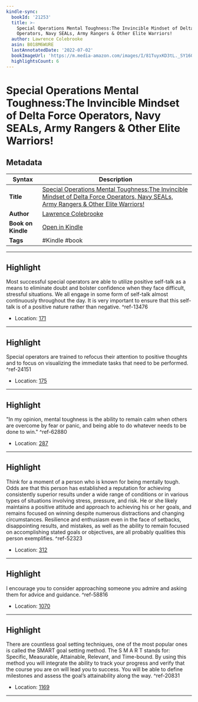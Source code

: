 ```yaml
---
kindle-sync:
  bookId: '21253'
  title: >-
    Special Operations Mental Toughness:The Invincible Mindset of Delta Force
    Operators, Navy SEALs, Army Rangers & Other Elite Warriors!
  author: Lawrence Colebrooke
  asin: B018M6WURE
  lastAnnotatedDate: '2022-07-02'
  bookImageUrl: 'https://m.media-amazon.com/images/I/81TuyxKD3tL._SY160.jpg'
  highlightsCount: 6
---
```

# Special Operations Mental Toughness:The Invincible Mindset of Delta Force Operators, Navy SEALs, Army Rangers & Other Elite Warriors!

## Metadata

| Syntax | Description |
| ---------- | ---------- |
| **Title** | [Special Operations Mental Toughness:The Invincible Mindset of Delta Force Operators, Navy SEALs, Army Rangers & Other Elite Warriors!](https://www.amazon.com/dp/B018M6WURE?&linkCode=ll1&tag=jwtwkm-20&language=en_US&ref_=as_li_ss_tl) |
| **Author** | [Lawrence Colebrooke](https://www.amazon.com/Lawrence-Colebrooke/e/B07C9ZW7WC/ref=dp_byline_cont_ebooks_1) |
| **Book on Kindle** | <a href="kindle://book?action=open&asin=B018M6WURE" target="_blank">Open in Kindle</a> |
| **Tags** | #Kindle #book |

---

## Highlight

Most successful special operators are able to utilize positive self-talk as a means to eliminate doubt and bolster confidence when they face difficult, stressful situations. We all engage in some form of self-talk almost continuously throughout the day. It is very important to ensure that this self-talk is of a positive nature rather than negative. ^ref-13476
- Location: [171](kindle://book?action=open&asin=B018M6WURE&location=171)

---
## Highlight

Special operators are trained to refocus their attention to positive thoughts and to focus on visualizing the immediate tasks that need to be performed. ^ref-24151
- Location: [175](kindle://book?action=open&asin=B018M6WURE&location=175)

---
## Highlight

"In my opinion, mental toughness is the ability to remain calm when others are overcome by fear or panic, and being able to do whatever needs to be done to win." ^ref-62880
- Location: [287](kindle://book?action=open&asin=B018M6WURE&location=287)

---
## Highlight

Think for a moment of a person who is known for being mentally tough. Odds are that this person has established a reputation for achieving consistently superior results under a wide range of conditions or in various types of situations involving stress, pressure, and risk. He or she likely maintains a positive attitude and approach to achieving his or her goals, and remains focused on winning despite numerous distractions and changing circumstances. Resilience and enthusiasm even in the face of setbacks, disappointing results, and mistakes, as well as the ability to remain focused on accomplishing stated goals or objectives, are all probably qualities this person exemplifies. ^ref-52323
- Location: [312](kindle://book?action=open&asin=B018M6WURE&location=312)

---
## Highlight

I encourage you to consider approaching someone you admire and asking them for advice and guidance. ^ref-58816
- Location: [1070](kindle://book?action=open&asin=B018M6WURE&location=1070)

---
## Highlight

There are countless goal setting techniques, one of the most popular ones is called the SMART goal setting method. The S M A R T stands for: Specific, Measurable, Attainable, Relevant, and Time-bound. By using this method you will integrate the ability to track your progress and verify that the course you are on will lead you to success. You will be able to define milestones and assess the goal’s attainability along the way. ^ref-20831
- Location: [1169](kindle://book?action=open&asin=B018M6WURE&location=1169)

---

